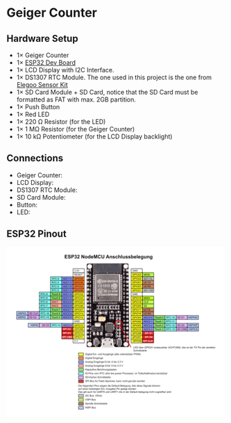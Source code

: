# Geiger Counter

## Hardware Setup
- 1× Geiger Counter
- 1× [ESP32 Dev Board](https://www.az-delivery.de/products/esp32-developmentboard)
- 1× LCD Display with I2C Interface.
- 1× DS1307 RTC Module. The one used in this project is the one from [Elegoo Sensor Kit](https://www.elegoo.com/products/elegoo-37-in-1-sensor-kit)
- 1× SD Card Module + SD Card, notice that the SD Card must be formatted as FAT with max. 2GB partition.
- 1× Push Button
- 1× Red LED
- 1× 220 Ω Resistor (for the LED)
- 1× 1 MΩ Resistor (for the Geiger Counter)
- 1× 10 kΩ Potentiometer (for the LCD Display backlight)

## Connections
- Geiger Counter:
- LCD Display:
- DS1307 RTC Module:
- SD Card Module:
- Button:
- LED:

## ESP32 Pinout
![ESP32 Pinout](./assets/pinoutESP32NodeMCU.png)
